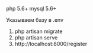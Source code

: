 php 5.6+
mysql 5.6+

Указываем базу в .env

1. php artisan migrate
2. php artisan serve
3. http://localhost:8000/register